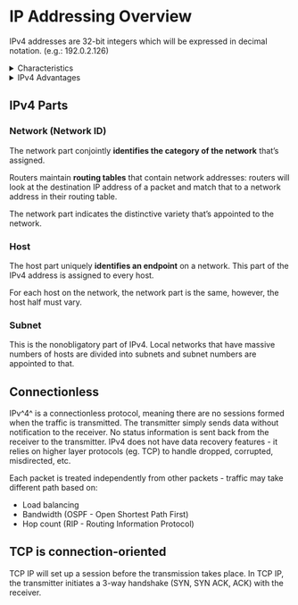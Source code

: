 # IP Addressing Overview

IPv4 addresses are 32-bit integers which will be expressed in decimal notation. (e.g.: 192.0.2.126)

<details>
<summary>Characteristics</summary><br>

- IPv4 could be a 32-Bit IP Address.
- IPv4 could be a numeric address, and its bits are separated by a dot.
- The number of header fields is twelve and the length of the header field is twenty.
- It has Unicast, broadcast, and multicast style of addresses.
- IPv4 supports VLSM (Virtual Length Subnet Mask).
- IPv4 uses the Post Address Resolution Protocol to map to the MAC address.
- RIP may be a routing protocol supported by the routed daemon.
- Networks ought to be designed either manually or with DHCP.
- Packet fragmentation permits from routers and causing host.

[[Geeksforgeeks](https://www.geeksforgeeks.org/what-is-ipv4/)]

</details>

<details>
<summary>IPv4 Advantages</summary><br>

- IPv4 security permits encryption to keep up privacy and security.
- IPV4 network allocation is significant and presently has quite 85000 practical routers.
- It becomes easy to attach multiple devices across an outsized network while not NAT.
- This is a model of communication so provides quality service also as economical knowledge transfer.
- IPV4 addresses are redefined and permit flawless encoding.
- Routing is a lot of scalable and economical as a result of addressing is collective more effectively.
- Data communication across the network becomes a lot of specific in multicast organizations.
- Limits net growth for existing users and hinders the use of the net for brand new users.
- Internet Routing is inefficient in IPv4.
- IPv4 has high System Management prices and it’s labor-intensive, complex, slow & frequent to errors.
- Security features are nonobligatory.
- Difficult to feature support for future desires as a result of adding it on is extremely high overhead since it hinders the flexibility to attach everything over IP.

[[Geeksforgeeks](https://www.geeksforgeeks.org/what-is-ipv4/)]

</details>

## IPv4 Parts

### Network (Network ID)

The network part conjointly **identifies the category of the network** that’s assigned.

Routers maintain **routing tables** that contain network addresses:
routers will look at the destination IP address of a packet and match that to a network address in their routing table.

The network part indicates the distinctive variety that’s appointed to the network.

### Host

The host part uniquely **identifies an endpoint** on a network. This part of the IPv4 address is assigned to every host.

For each host on the network, the network part is the same, however, the host half must vary.

### Subnet

This is the nonobligatory part of IPv4.
Local networks that have massive numbers of hosts are divided into subnets and subnet numbers are appointed to that.

## Connectionless

IPv^4^ is a connectionless protocol, meaning there are no sessions formed when the traffic is transmitted.
The transmitter simply sends data without notification to the receiver.
No status information is sent back from the receiver to the transmitter.
IPv4 does not have data recovery features - it relies on higher layer protocols (eg. TCP) to handle dropped, corrupted, misdirected, etc.

Each packet is treated independently from other packets - traffic may take different path based on:

- Load balancing
- Bandwidth (OSPF - Open Shortest Path First)
- Hop count (RIP - Routing Information Protocol)

## TCP is connection-oriented

TCP IP will set up a session before the transmission takes place. In TCP IP, the transmitter initiates a 3-way handshake (SYN, SYN ACK, ACK) with the receiver.
